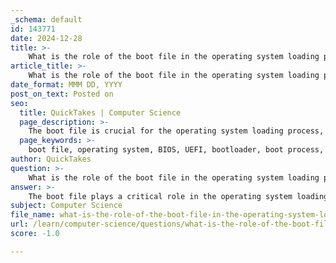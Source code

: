 ```yaml
---
_schema: default
id: 143771
date: 2024-12-28
title: >-
    What is the role of the boot file in the operating system loading process?
article_title: >-
    What is the role of the boot file in the operating system loading process?
date_format: MMM DD, YYYY
post_on_text: Posted on
seo:
  title: QuickTakes | Computer Science
  page_description: >-
    The boot file is crucial for the operating system loading process, acting as a bridge between BIOS/UEFI checks and OS loading, ensuring the system starts correctly.
  page_keywords: >-
    boot file, operating system, BIOS, UEFI, bootloader, boot process, RAM, kernel, device detection, hardware checks, Power-On Self-Test, system initialization
author: QuickTakes
question: >-
    What is the role of the boot file in the operating system loading process?
answer: >-
    The boot file plays a critical role in the operating system loading process, serving as a bridge between the initial hardware checks performed by the BIOS (or UEFI) and the actual loading of the operating system. Here’s a detailed breakdown of its role:\n\n### Role of the Boot File in the Booting Process:\n\n1. **Initiation of Boot Sequence**: When the computer is powered on, the BIOS (Basic Input/Output System) or UEFI (Unified Extensible Firmware Interface) firmware is activated. This firmware performs a Power-On Self-Test (POST) to check the hardware components, ensuring they are functioning correctly.\n\n2. **Device Detection**: After the POST, the BIOS/UEFI determines the order of boot devices (such as hard drives, SSDs, or CD-ROMs) to locate the boot file. If the BIOS/UEFI does not find a bootable device containing the necessary files, the startup process will halt, and the user may receive an error message.\n\n3. **Loading the Boot File**: Once a suitable boot device is identified, the bootloader—a small program responsible for loading the operating system—is executed. The bootloader's primary function is to load the boot file into RAM. This boot file contains essential information, including the location of the operating system kernel and other necessary files required for the boot process.\n\n4. **Transfer of Control**: After the boot file is successfully loaded into RAM, the bootloader transfers control to the operating system kernel. This transition allows the kernel to take over the system's operations, initializing system resources and providing user interaction.\n\n### Summary\n\nIn summary, the boot file is essential for the successful startup of an operating system. It contains the instructions and data necessary for the OS to initialize and operate effectively. Without the boot file, the boot process cannot proceed, and the system will not be able to load the operating system, resulting in a failure to start the computer.
subject: Computer Science
file_name: what-is-the-role-of-the-boot-file-in-the-operating-system-loading-process.md
url: /learn/computer-science/questions/what-is-the-role-of-the-boot-file-in-the-operating-system-loading-process
score: -1.0

---
```


&nbsp;